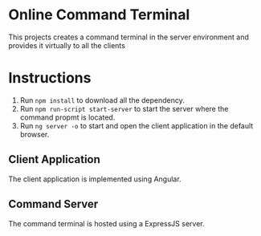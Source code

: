 # Online Command Terminal

This projects creates a command terminal in the server environment and provides it virtually to all the clients

# Instructions

1. Run `npm install` to download all the dependency.
2. Run `npm run-script start-server` to start the server where the command propmt is located.
3. Run `ng server -o` to start and open the client application in the default browser.

## Client Application

The client application is implemented using Angular.

## Command Server

The command terminal is hosted using a ExpressJS server.
